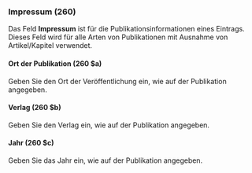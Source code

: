 ### Impressum (260)

Das Feld **Impressum** ist für die Publikationsinformationen eines Eintrags. Dieses Feld wird für alle Arten von Publikationen mit Ausnahme von Artikel/Kapitel verwendet.

#### Ort der Publikation (260 $a)

Geben Sie den Ort der Veröffentlichung ein, wie auf der Publikation angegeben.

#### Verlag (260 $b)

Geben Sie den Verlag ein, wie auf der Publikation angegeben.

#### Jahr (260 $c)

Geben Sie das Jahr ein, wie auf der Publikation angegeben.  
